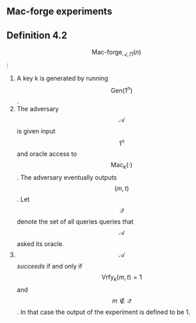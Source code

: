 ---
---
<section markdown="1">

# Mac-forge experiments

## Definition 4.2

</section>
<section markdown="1">

$$\text{Mac-forge}_{\mathcal{A},\Pi}(n)$$:

1. A key k is generated by running $$\text{Gen}(1^n)$$.
2. The adversary $$\mathcal{A}$$ is given input $$1^n$$ and oracle access to $$\text{Mac}_k(\cdot)$$.
    The adversary eventually outputs $$(m,t)$$.
    Let $$\mathcal{Q}$$ denote the set of all queries queries that $$\mathcal{A}$$ asked its oracle.
3. $$\mathcal{A}$$ *succeeds* if and only if $$\text{Vrfy}_k(m,t) = 1$$ and $$m \notin \mathcal{Q}$$.
    In that case the output of the experiment is defined to be 1.

</section>
<section markdown="1">



</section>
